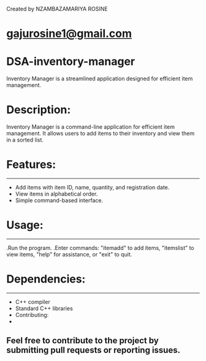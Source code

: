  Created by NZAMBAZAMARIYA ROSINE
 # gajurosine1@gmail.com 
 
# DSA-inventory-manager
Inventory Manager is a streamlined application designed for efficient item management.

# Description:
Inventory Manager is a command-line application for efficient item management. It allows users to add items to their inventory and view them in a sorted list.

# Features:
*******************************************************************
- Add items with item ID, name, quantity, and registration date.
- View items in alphabetical order.
- Simple command-based interface.
  
 # Usage:
********************************************************************
.Run the program.
.Enter commands: "itemadd" to add items, "itemslist" to view items, "help" for assistance, or "exit" to quit.

# Dependencies:
*********************************************************************
- C++ compiler
- Standard C++ libraries
- Contributing:
- 
## Feel free to contribute to the project by submitting pull requests or reporting issues.


